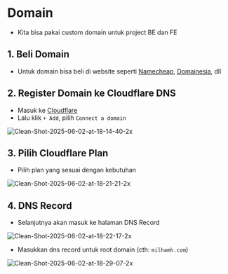 # Domain

- Kita bisa pakai custom domain untuk project BE dan FE

## 1. Beli Domain
- Untuk domain bisa beli di website seperti [Namecheap](https://www.namecheap.com/), [Domainesia](https://www.domainesia.com/), dll

## 2. Register Domain ke Cloudflare DNS
- Masuk ke [Cloudflare](https://dash.cloudflare.com/)
- Lalu klik `+ Add`, pilih `Connect a domain`

![Clean-Shot-2025-06-02-at-18-14-40-2x](https://i.ibb.co/dwtKJJ5X/Clean-Shot-2025-06-02-at-18-14-40-2x.png)

## 3. Pilih Cloudflare Plan
- Pilih plan yang sesuai dengan kebutuhan

![Clean-Shot-2025-06-02-at-18-21-21-2x](https://i.ibb.co/tM5WwrtS/Clean-Shot-2025-06-02-at-18-21-21-2x.png)

## 4. DNS Record
- Selanjutnya akan masuk ke halaman DNS Record

![Clean-Shot-2025-06-02-at-18-22-17-2x](https://i.ibb.co/fdKm8Rsr/Clean-Shot-2025-06-02-at-18-22-17-2x.png)

- Masukkan dns record untuk root domain (cth: `milhamh.com`)

![Clean-Shot-2025-06-02-at-18-29-07-2x](https://i.ibb.co/0jYTGBFH/Clean-Shot-2025-06-02-at-18-29-07-2x.png)